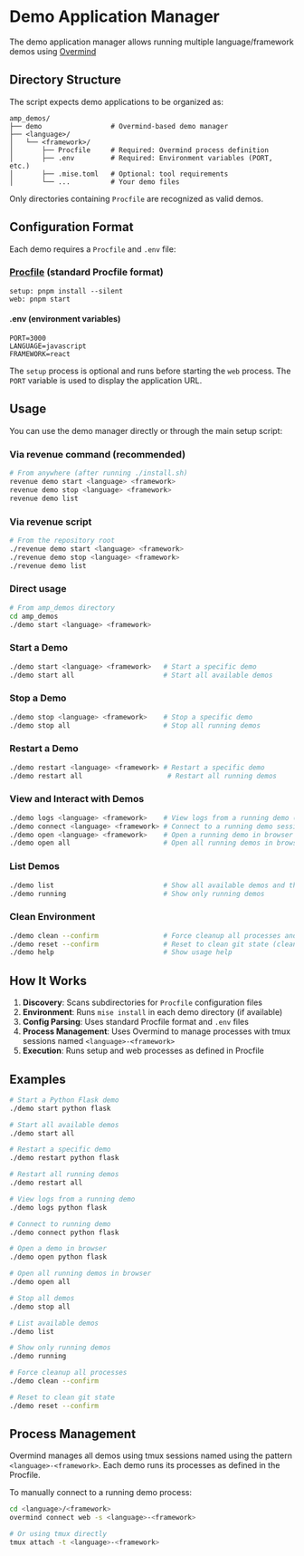 # Demo Application Manager

The demo application manager allows running multiple language/framework demos
using [Overmind](https://github.com/DarthSim/overmind)

## Directory Structure

The script expects demo applications to be organized as:

```text
amp_demos/
├── demo                 # Overmind-based demo manager
├── <language>/
│   └── <framework>/
│       ├── Procfile     # Required: Overmind process definition
│       ├── .env         # Required: Environment variables (PORT, etc.)
│       ├── .mise.toml   # Optional: tool requirements
│       └── ...          # Your demo files
```

Only directories containing `Procfile` are recognized as valid demos.

## Configuration Format

Each demo requires a `Procfile` and `.env` file:

### [Procfile](https://devcenter.heroku.com/articles/procfile) (standard Procfile format)

```Procfile
setup: pnpm install --silent
web: pnpm start
```

#### .env (environment variables)

```env
PORT=3000
LANGUAGE=javascript
FRAMEWORK=react
```

The `setup` process is optional and runs before starting the `web` process. The
`PORT` variable is used to display the application URL.

## Usage

You can use the demo manager directly or through the main setup script:

### Via revenue command (recommended)

```bash
# From anywhere (after running ./install.sh)
revenue demo start <language> <framework>
revenue demo stop <language> <framework>  
revenue demo list
```

### Via revenue script

```bash
# From the repository root
./revenue demo start <language> <framework>
./revenue demo stop <language> <framework>
./revenue demo list
```

### Direct usage

```bash
# From amp_demos directory
cd amp_demos
./demo start <language> <framework>
```

### Start a Demo

```bash
./demo start <language> <framework>   # Start a specific demo
./demo start all                      # Start all available demos
```

### Stop a Demo

```bash
./demo stop <language> <framework>    # Stop a specific demo
./demo stop all                       # Stop all running demos
```

### Restart a Demo

```bash
./demo restart <language> <framework> # Restart a specific demo
./demo restart all                     # Restart all running demos
```

### View and Interact with Demos

```bash
./demo logs <language> <framework>    # View logs from a running demo (Ctrl+C to exit)
./demo connect <language> <framework> # Connect to a running demo session
./demo open <language> <framework>    # Open a running demo in browser
./demo open all                       # Open all running demos in browser
```

### List Demos

```bash
./demo list                           # Show all available demos and their status
./demo running                        # Show only running demos
```

### Clean Environment

```bash
./demo clean --confirm                # Force cleanup all processes and sockets
./demo reset --confirm                # Reset to clean git state (clean + git restore)
./demo help                           # Show usage help
```

## How It Works

1. **Discovery**: Scans subdirectories for `Procfile` configuration files
2. **Environment**: Runs `mise install` in each demo directory (if available)
3. **Config Parsing**: Uses standard Procfile format and `.env` files
4. **Process Management**: Uses Overmind to manage processes with tmux sessions
named `<language>-<framework>`
5. **Execution**: Runs setup and web processes as defined in Procfile

## Examples

```bash
# Start a Python Flask demo
./demo start python flask

# Start all available demos
./demo start all

# Restart a specific demo
./demo restart python flask

# Restart all running demos
./demo restart all

# View logs from a running demo
./demo logs python flask

# Connect to running demo
./demo connect python flask

# Open a demo in browser
./demo open python flask

# Open all running demos in browser
./demo open all

# Stop all demos
./demo stop all

# List available demos
./demo list

# Show only running demos
./demo running

# Force cleanup all processes
./demo clean --confirm

# Reset to clean git state
./demo reset --confirm
```

## Process Management

Overmind manages all demos using tmux sessions named using the pattern
`<language>-<framework>`. Each demo runs its processes as defined in the Procfile.

To manually connect to a running demo process:

```bash
cd <language>/<framework>
overmind connect web -s <language>-<framework>

# Or using tmux directly
tmux attach -t <language>-<framework>

